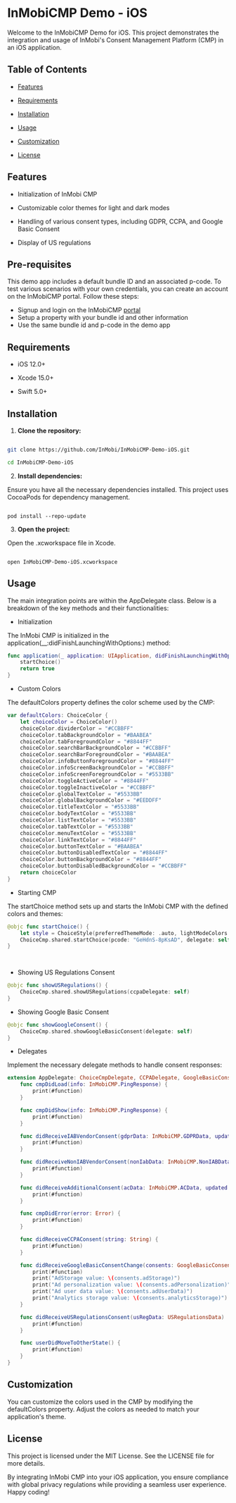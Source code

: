 # InMobiCMP Demo - iOS

  

Welcome to the InMobiCMP Demo for iOS. This project demonstrates the integration and usage of InMobi's Consent Management Platform (CMP) in an iOS application.

  

## Table of Contents

  

- [Features](#features)

- [Requirements](#requirements)

- [Installation](#installation)

- [Usage](#usage)

- [Customization](#customization)

- [License](#license)

  

## Features

  

- Initialization of InMobi CMP

- Customizable color themes for light and dark modes

- Handling of various consent types, including GDPR, CCPA, and Google Basic Consent

- Display of US regulations

 
 ## Pre-requisites
 This demo app includes a default bundle ID and an associated p-code. To test various scenarios with your own credentials, you can create an account on the InMobiCMP portal. Follow these steps:
 - Signup and login on the InMobiCMP [portal](https://choice.inmobi.com/)
 - Setup a property with your bundle id and other information
 - Use the same bundle id and p-code in the demo app


## Requirements

  

- iOS 12.0+

- Xcode 15.0+

- Swift 5.0+

  

## Installation

  

1. ****Clone the repository:****

  

```bash

git clone https://github.com/InMobi/InMobiCMP-Demo-iOS.git

cd InMobiCMP-Demo-iOS

```

  

2. ****Install dependencies:****

  

Ensure you have all the necessary dependencies installed. This project uses CocoaPods for dependency management.

```

pod install --repo-update

```

3. ****Open the project:****

  

Open the .xcworkspace file in Xcode.

```

open InMobiCMP-Demo-iOS.xcworkspace

```

## Usage

The main integration points are within the AppDelegate class. Below is a breakdown of the key methods and their functionalities:

  

 - Initialization

The InMobi CMP is initialized in the application(__:didFinishLaunchingWithOptions:) method:

```swift
func application(_ application: UIApplication, didFinishLaunchingWithOptions launchOptions: [UIApplication.LaunchOptionsKey: Any]?) -> Bool {
    startChoice()
    return true
}
```

- Custom Colors

The defaultColors property defines the color scheme used by the CMP:

```swift
var defaultColors: ChoiceColor {
    let choiceColor = ChoiceColor()
    choiceColor.dividerColor = "#CCBBFF"
    choiceColor.tabBackgroundColor = "#BAABEA"
    choiceColor.tabForegroundColor = "#8844FF"
    choiceColor.searchBarBackgroundColor = "#CCBBFF"
    choiceColor.searchBarForegroundColor = "#BAABEA"
    choiceColor.infoButtonForegroundColor = "#8844FF"
    choiceColor.infoScreenBackgroundColor = "#CCBBFF"
    choiceColor.infoScreenForegroundColor = "#5533BB"
    choiceColor.toggleActiveColor = "#8844FF"
    choiceColor.toggleInactiveColor = "#CCBBFF"
    choiceColor.globalTextColor = "#5533BB"
    choiceColor.globalBackgroundColor = "#EEDDFF"
    choiceColor.titleTextColor = "#5533BB"
    choiceColor.bodyTextColor = "#5533BB"
    choiceColor.listTextColor = "#5533BB"
    choiceColor.tabTextColor = "#5533BB"
    choiceColor.menuTextColor = "#5533BB"
    choiceColor.linkTextColor = "#8844FF"
    choiceColor.buttonTextColor = "#BAABEA"
    choiceColor.buttonDisabledTextColor = "#8844FF"
    choiceColor.buttonBackgroundColor = "#8844FF"
    choiceColor.buttonDisabledBackgroundColor = "#CCBBFF"
    return choiceColor
}

```

- Starting CMP

The startChoice method sets up and starts the InMobi CMP with the defined colors and themes:

  

```swift
@objc func startChoice() {
    let style = ChoiceStyle(preferredThemeMode: .auto, lightModeColors: defaultColors, darkModeColors: defaultColors)
    ChoiceCmp.shared.startChoice(pcode: "GeHdnS-8pKsAD", delegate: self, gbcDelegate: self, style: style)
}

  

```


- Showing US Regulations Consent
```swift
@objc func showUSRegulations() {
    ChoiceCmp.shared.showUSRegulations(ccpaDelegate: self)
}
```


- Showing Google Basic Consent
```swift
@objc func showGoogleConsent() {
    ChoiceCmp.shared.showGoogleBasicConsent(delegate: self)
}
```

  

- Delegates

Implement the necessary delegate methods to handle consent responses:

```swift
extension AppDelegate: ChoiceCmpDelegate, CCPADelegate, GoogleBasicConsentDelegate {
    func cmpDidLoad(info: InMobiCMP.PingResponse) {
        print(#function)
    }

    func cmpDidShow(info: InMobiCMP.PingResponse) {
        print(#function)
    }

    func didReceiveIABVendorConsent(gdprData: InMobiCMP.GDPRData, updated: Bool) {
        print(#function)
    }

    func didReceiveNonIABVendorConsent(nonIabData: InMobiCMP.NonIABData, updated: Bool) {
        print(#function)
    }

    func didReceiveAdditionalConsent(acData: InMobiCMP.ACData, updated: Bool) {
        print(#function)
    }

    func cmpDidError(error: Error) {
        print(#function)
    }

    func didReceiveCCPAConsent(string: String) {
        print(#function)
    }

    func didReceiveGoogleBasicConsentChange(consents: GoogleBasicConsents) {
        print(#function)
        print("AdStorage value: \(consents.adStorage)")
        print("Ad personalization value: \(consents.adPersonalization)")
        print("Ad user data value: \(consents.adUserData)")
        print("Analytics storage value: \(consents.analyticsStorage)")
    }

    func didReceiveUSRegulationsConsent(usRegData: USRegulationsData)     {
        print(#function)
    }

    func userDidMoveToOtherState() {
        print(#function)
    }
}
```

  

## Customization

You can customize the colors used in the CMP by modifying the defaultColors property. Adjust the colors as needed to match your application's theme.

  

## License

This project is licensed under the MIT License. See the LICENSE file for more details.

  

By integrating InMobi CMP into your iOS application, you ensure compliance with global privacy regulations while providing a seamless user experience. Happy coding!
